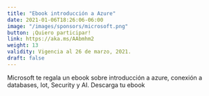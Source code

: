 ```yaml
---
title: "Ebook introducción a Azure"
date: 2021-01-06T18:26:06-06:00
image: "/images/sponsors/microsoft.png"
button: ¡Quiero participar!
link: https://aka.ms/AAbmhm2
weight: 13
validity: Vigencia al 26 de marzo, 2021.
draft: false
---
```


Microsoft te regala un ebook sobre introducción a azure, conexión a databases, Iot, Security y AI. Descarga tu ebook  